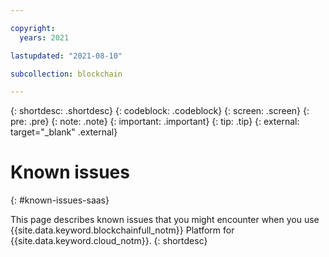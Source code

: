 ```yaml
---

copyright:
  years: 2021

lastupdated: "2021-08-10"

subcollection: blockchain

---
```


{: shortdesc: .shortdesc}
{: codeblock: .codeblock}
{: screen: .screen}
{: pre: .pre}
{: note: .note}
{: important: .important}
{: tip: .tip}
{: external: target="_blank" .external}

# Known issues
{: #known-issues-saas}

This page describes known issues that you might encounter when you use {{site.data.keyword.blockchainfull_notm}} Platform for {{site.data.keyword.cloud_notm}}.
{: shortdesc}





